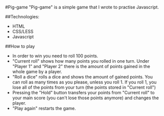 #Pig-game
"Pig-game" is a simple game that I wrote to practise Javascript.

##Technologies:
* HTML
* CSS/LESS
* Javascript

##How to play
* In order to win you need to roll 100 points.
* "Current roll" shows how many points you rolled in one turn. Under "Player 1" and "Player 2" there is the amount of points gained in the whole game by a player.
* "Roll a dice" rolls a dice and shows the amount of gained points. You can roll as many times as you please, unless you roll 1. If you roll 1, you lose all of the points from your turn (the points stored in "Current roll")
* Pressing the "Hold" button transfers your points from "Current roll" to your main score (you can't lose those points anymore) and changes the player.
* "Play again" restarts the game.